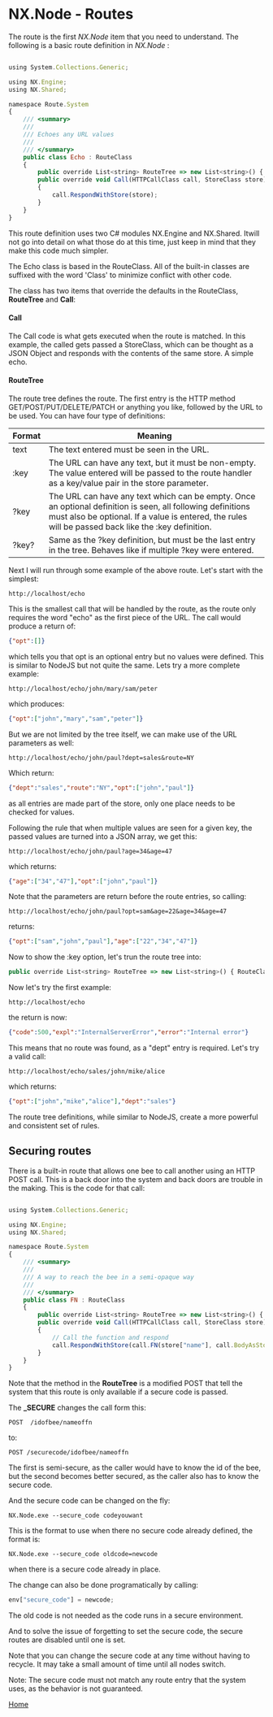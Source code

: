 # NX.Node - Routes

The route is the first *NX.Node* item that you need to understand.  The following
is a basic route definition in *NX.Node* :

```javascript

using System.Collections.Generic;

using NX.Engine;
using NX.Shared;

namespace Route.System
{
    /// <summary>
    ///
    /// Echoes any URL values
    ///
    /// </summary>
    public class Echo : RouteClass
    {
        public override List<string> RouteTree => new List<string>() { RouteClass.GET(), "echo", "?opt?" };
        public override void Call(HTTPCallClass call, StoreClass store)
        {
            call.RespondWithStore(store);
        }
    }
}
```

This route definition uses two C# modules NX.Engine and NX.Shared.  Itwill not go
into detail on what those do at this time, just keep in mind that they make this
code much simpler.

The Echo class is based in the RouteClass.  All of the built-in classes are suffixed
with the word 'Class' to  minimize conflict with other code.

The class has two items that override the defaults in the RouteClass, **RouteTree**
and **Call**:

#### Call

The Call code is what gets executed when the route is matched.  In this example, the
called gets passed a StoreClass, which can be thought as a JSON Object and responds
with the contents of the same store.  A simple echo.

#### RouteTree

The route tree defines the route.  The first entry is the HTTP method GET/POST/PUT/DELETE/PATCH
or anything you like, followed by the URL to be used.  You can have four type of
definitions:

Format|Meaning
------|-------
text|The text entered must be seen in the URL.
:key|The URL can have any text, but it must be non-empty.  The value entered will be passed to the route handler as a key/value pair in the store parameter.
?key|The URL can have any text which can be empty.  Once an optional definition is seen, all following definitions must also be optional.   If a value is entered, the rules will be passed back like the :key definition.
?key?|Same as the ?key definition, but must be the last entry in the tree.  Behaves like if multiple ?key were entered.

Next I will run through some example of the above route.  Let's start with the simplest:
```
http://localhost/echo
```
This is the smallest call that will be handled by the route, as the route only requires
the word "echo" as the first piece of the URL.  The call would produce a return of:
```JSON
{"opt":[]}
```
which tells you that opt is an optional entry but no values were defined.  This is
similar to NodeJS but not quite the same.  Lets try a more complete example:
```
http://localhost/echo/john/mary/sam/peter
```
which produces:
```JSON
{"opt":["john","mary","sam","peter"]}
```
But we are not limited by the tree itself, we can make use of the URL parameters
as well:
```
http://localhost/echo/john/paul?dept=sales&route=NY
```
Which return:
```JSON
{"dept":"sales","route":"NY","opt":["john","paul"]}
```
as all entries are made part of the store, only one place needs to be checked for values.

Following the rule that when multiple values are seen for a given key, the passed
values are turned into a JSON array, we get this:
```
http://localhost/echo/john/paul?age=34&age=47
```
which returns:
```JSON
{"age":["34","47"],"opt":["john","paul"]}
```
Note that the parameters are return before the route entries, so calling:
```
http://localhost/echo/john/paul?opt=sam&age=22&age=34&age=47
```
returns:
```JSON
{"opt":["sam","john","paul"],"age":["22","34","47"]}
```
Now to show the :key option, let's trun the route tree into:

```JavaScript
public override List<string> RouteTree => new List<string>() { RouteClass.GET(), "echo", ":dept", "?opt?" };
```

Now let's try the first example:
```
http://localhost/echo
```
the return is now:
```JSON
{"code":500,"expl":"InternalServerError","error":"Internal error"}
```

This means that no route was found, as a "dept" entry is required.  Let's try a valid
call:
```
http://localhost/echo/sales/john/mike/alice
```
which returns:
```JSON
{"opt":["john","mike","alice"],"dept":"sales"}
```
The route tree definitions, while similar to NodeJS, create a more powerful and consistent
set of rules.

## Securing routes

There is a built-in route that allows one bee to call another using an HTTP POST call.
This is a back door into the system and back doors are trouble in the making.  This
is the code for that call:
```JavaScript

using System.Collections.Generic;

using NX.Engine;
using NX.Shared;

namespace Route.System
{
    /// <summary>
    ///
    /// A way to reach the bee in a semi-opaque way
    ///
    /// </summary>
    public class FN : RouteClass
    {
        public override List<string> RouteTree => new List<string>() { RouteClass.POST(Types.Secured), "{id}", ":name"};
        public override void Call(HTTPCallClass call, StoreClass store)
        {
            // Call the function and respond
            call.RespondWithStore(call.FN(store["name"], call.BodyAsStore));
        }
    }
}
```
Note that the method in the **RouteTree** is a modified POST that tell the system that
this route is only available if a secure code is passed.

The **_SECURE** changes the call form this:
```
POST  /idofbee/nameoffn
```
to:
```
POST /securecode/idofbee/nameoffn
```
The first is semi-secure, as the caller would have to know the id of the bee, but
the second becomes better secured, as the caller also has to know the secure code.

And the secure code can be changed on the fly:
```
NX.Node.exe --secure_code codeyouwant
```
This is the format to use when there no secure code already defined, the format is:
```
NX.Node.exe --secure_code oldcode=newcode
```
when there is a secure code already in place.

The change can also be done programatically by calling:
```JavaScript
env["secure_code"] = newcode;
```
The old code is not needed as the code runs in a secure environment.

And to solve the issue of forgetting to set the secure code, the secure routes are
disabled until one is set.

Note that you can change the secure code at any time without having to recycle.  It
may take a small amount of time until all nodes switch.

Note:  The secure code must not match any route entry that the system uses, as the
behavior is not guaranteed.

[Home](../README.md)

